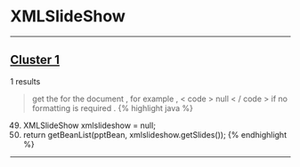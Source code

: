 # XMLSlideShow

***

## [Cluster 1](./1)
1 results
> get the for the document , for example , < code > null < / code > if no formatting is required . 
{% highlight java %}
49. XMLSlideShow xmlslideshow = null;
54.   return getBeanList(pptBean, xmlslideshow.getSlides());
{% endhighlight %}

***

